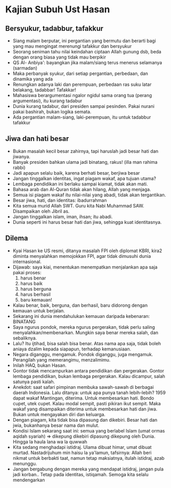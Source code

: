 # Kajian Subuh Ust Hasan
## Bersyukur, tadabbur, tafakkur
- Siang malam berputar, ini pergantian yang bermutu dan berarti bagi yang mau mengingat merenungi tafakkur dan bersyukur
- Seorang seniman tahu nilai keindahan ciptaan Allah gunung dsb, beda dengan orang biasa yang tidak mau berpikir
- QS Al- Anbiya': bayangkan jika malam/siang terus menerus selamanya (sarmadan)
- Maka perbanyak syukur, dari setiap pergantian, perbedaan, dan dinamika yang ada
- Renungkan adanya laki dan perempuan, perbedaan ras suku latar belakang, tadabbar! Tafakkar!
- Mahasiswa berargumentasi ngalor ngidul sama orang tua (perang argumentasi), itu kurang tadabur
- Dunia kurang tadabur, dari presiden sampai pesinden. Pakai nurani pakai bashirah, bukan logika semata.
-  Ada pergantian malam-siang, laki-perempuan, itu untuk tadabbur tafakkur

## Jiwa dan hati besar
- Bukan masalah kecil besar zahirnya, tapi haruslah jadi besar hati dan jiwanya.
- Banyak presiden bahkan ulama jadi binatang, rakus! (illa man rahima rabbi)
- Jadi apapun selalu baik, karena berhati besar, berjiwa besar
- Jangan tinggalkan identitas, ingat piagam wakaf, apa tujuan utama?
- Lembaga pendidikan ini berlaku sampai kiamat, tidak akan mati.
- Bahasa arab dan Al-Quran tidak akan hilang, Allah yang menjaga.
- Semua isi piagam wakaf itu nilai-nilai yang abadi, tidak akan tergantikan.
- Besar jiwa, hati, dan identitas: ibadurrahman
- Kita semua murid Allah SWT. Guru kita Nabi Muhammad SAW. Disampaikan oleh Jibril as.
- Jangan tinggalkan islam, iman, ihsan; itu abadi. 
- Dunia seperti ini harus besar hati dan jiwa, sehingga kuat identitasnya. 

## Dilema
- Kyai Hasan ke US resmi, ditanya masalah FPI oleh diplomat KBRI, kira2 diminta menyalahkan memojokkan FPI, agar tidak dimusuhi dunia internasional. 
- Dijawab: saya kiai, menentukan menempatkan menjalankan apa saja pakai proses: 
  1.  harus benar
  2. harus baik
  3. harus berguna
  4. harus berhasil
  5. baru kemauan!
- Kalau benar, baik, berguna, dan berhasil, baru didorong dengan kemauan untuk berjalan.
- Sekarang ini dunia mendahulukan kemauan daripada kebenaran: BINATANG
- Saya ngurus pondok, mereka ngurus pergerakan, tidak perlu saling menyalahkan/membenarkan. Mungkin saya benar mereka salah, dan sebaliknya.
- Lalu? Itu ijtihad, bisa salah bisa benar. Atas nama apa saja, tidak boleh aniaya dzalim kepada siapapun, terhadap kemanusiaan.
- Negara diganggu, mengamuk. Pondok diganggu, juga mengamuk. Perangilah yang memerangimu, menzalimimu.
- Inilah HAQ, bukan Hasan. 
- Gontor tidak mencampurkan antara pendidikan dan pergerakan. Gontor lembaga pendidikan, bukan lembaga pergerakan. Kalau dicampur, salah satunya pasti kalah.
- Anekdot: saat safari pimpinan membuka sawah-sawah di berbagai daerah Indonesia. Lalu ditanya: untuk apa punya tanah lebih-lebih? 1959 dapat wakaf Mantingan, diterima. Untuk membesarkan hati. Bondo cupet, utek cupet. Kalau modal sempit, pasti pikiran ikut sempit. Maka wakaf yang disampaikan diterima untuk membesarkan hati dan jiwa. Bukan untuk mengayakan diri dan keluarga.
- Dengan piagam, kita tidak bisa dipasung dan dikebiri. Besar hati dan jwia, bukanhanya besar nama dan mulut.
- Kondisi Islam sekarang saat ini: semua yang berlabel Islam (umat ormas aqidah syariah) => dikepung dikebiri dipasung dikepung oleh Dunia. Hingga la haula lana wa la quwwah
- Kita sedang menghadapi istidraj. Ulama dibuat himar, umat dibuat murtad. Nastadrijuhum min haisu la ya'lamun, tafsirnya: Allah beri nikmat untuk berbakti taat, namun tetap maksiatnya, itulah istidraj, azab menunggu.
- Jangan bergabung dengan mereka yang mendapat istidraj, jangan pula jadi korban.. Tetap pada identitas, istiqamah. Semoga kita selalu mendengarkan 